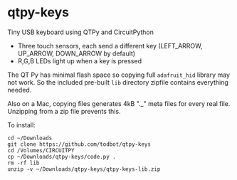 # qtpy-keys
Tiny USB keyboard using QTPy and CircuitPython

- Three touch sensors, each send a different key (LEFT_ARROW, UP_ARROW, DOWN_ARROW by default)
- R,G,B LEDs light up when a key is pressed

The QT Py has minimal flash space so copying full `adafruit_hid` library
may not work. So the included pre-built `lib` directory zipfile
contains everything needed.

Also on a Mac, copying files generates 4kB "._" meta files for every
real file. Unzipping from a zip file prevents this. 

To install:

```
cd ~/Downloads
git clone https://github.com/todbot/qtpy-keys
cd /Volumes/CIRCUITPY
cp ~/Downloads/qtpy-keys/code.py .
rm -rf lib
unzip -v ~/Downloads/qtpy-keys/qtpy-keys-lib.zip 
```

